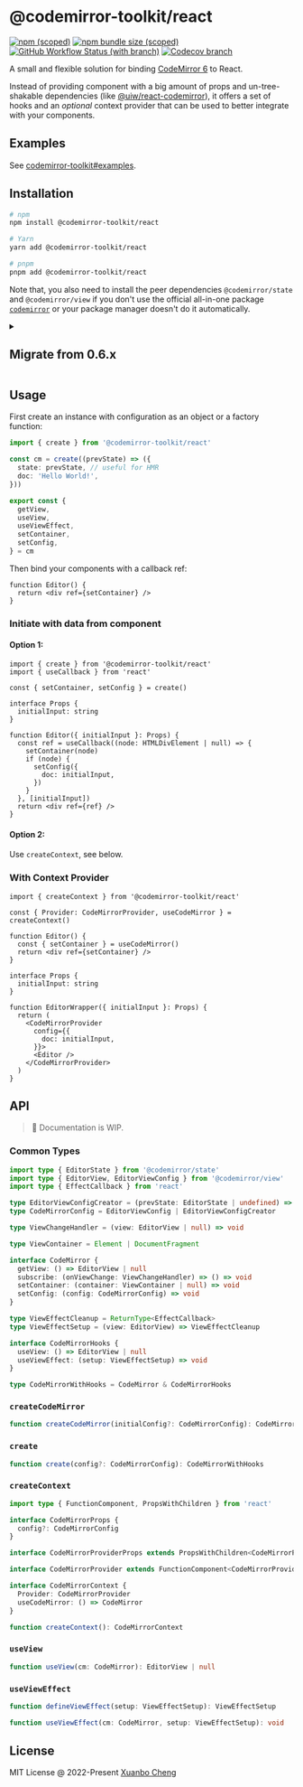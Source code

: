 # @codemirror-toolkit/react

[![npm (scoped)](https://img.shields.io/npm/v/@codemirror-toolkit/react.svg)](https://www.npmjs.com/package/@codemirror-toolkit/react)
[![npm bundle size (scoped)](https://img.shields.io/bundlephobia/minzip/@codemirror-toolkit/react.svg?label=bundle%20size)](https://bundlephobia.com/package/@codemirror-toolkit/react)
[![GitHub Workflow Status (with branch)](https://img.shields.io/github/actions/workflow/status/exuanbo/codemirror-toolkit/test.yml.svg?branch=main)](https://github.com/exuanbo/codemirror-toolkit/actions)
[![Codecov branch](https://img.shields.io/codecov/c/gh/exuanbo/codemirror-toolkit/main.svg?flag=react&token=3bCICigsEr)](https://app.codecov.io/gh/exuanbo/codemirror-toolkit/tree/main/packages/react/src)

A small and flexible solution for binding [CodeMirror 6](https://codemirror.net/) to React.

Instead of providing component with a big amount of props and un-tree-shakable dependencies (like [@uiw/react-codemirror](https://github.com/uiwjs/react-codemirror)), it offers a set of hooks and an _optional_ context provider that can be used to better integrate with your components.

## Examples

See [codemirror-toolkit#examples](https://github.com/exuanbo/codemirror-toolkit#examples).

## Installation

```sh
# npm
npm install @codemirror-toolkit/react

# Yarn
yarn add @codemirror-toolkit/react

# pnpm
pnpm add @codemirror-toolkit/react
```

Note that, you also need to install the peer dependencies `@codemirror/state` and `@codemirror/view` if you don't use the official all-in-one package [`codemirror`](https://www.npmjs.com/package/codemirror) or your package manager doesn't do it automatically.

<details>
<summary><h2>Migrate from 0.6.x</h2></summary>

- `createCodeMirror` is refactored to a core function without hooks. Use `create` instead for a similar functionality with hooks.

  Before:

  ```typescript
  const cm = createCodeMirror(config)
  ```

  After:

  ```typescript
  const cm = create(config)
  ```

- `create` now provides `useView` and `useViewEffect` hooks.

  Before:

  ```typescript
  const { useView, useViewEffect } = createCodeMirror(config)
  ```

  After:

  ```typescript
  const { useView, useViewEffect } = create(config)
  ```

- `createCodeMirrorContext` is renamed to `createContext` and does not provide hooks directly. Use `useCodeMirror` to access the CodeMirror instance, then use the exported hooks with this instance.

  Before:

  ```typescript
  const { Provider, useView, useViewEffect } = createCodeMirrorContext()
  ```

  After:

  ```typescript
  import { useView, useViewEffect } from '@codemirror-toolkit/react'

  const { Provider, useCodeMirror } = createContext()
  // Then in your component:
  const cm = useCodeMirror()
  useView(cm)
  useViewEffect(cm, effectSetup)
  ```

- `useViewEffect` now requires the setup function to be memoized or have a stable reference to prevent the effect from firing on every render.

  Before:

  ```typescript
  useViewEffect((view) => {
    // Effect logic
  })
  ```

  After:

  <!-- prettier-ignore -->
  ```typescript
  const effectSetup = useCallback((view) => {
    // Effect logic
  }, [/* dependencies */])

  useViewEffect(cm, effectSetup)
  ```

- The `useContainerRef` hook has been replaced with a `setContainer` function.

  Before:

  ```typescript
  const { useContainerRef } = createCodeMirror(config)

  function Editor() {
    const containerRef = useContainerRef()
    return <div ref={containerRef} />
  }
  ```

  After:

  ```typescript
  const { setContainer } = create(config)

  function Editor() {
    return <div ref={setContainer} />
  }
  ```

- Configuration can now be set using `setConfig`.

  ```typescript
  const { setConfig } = create()
  setConfig(config)
  ```

</details>

## Usage

First create an instance with configuration as an object or a factory function:

<!-- prettier-ignore -->
```ts
import { create } from '@codemirror-toolkit/react'

const cm = create((prevState) => ({
  state: prevState, // useful for HMR
  doc: 'Hello World!',
}))

export const {
  getView,
  useView,
  useViewEffect,
  setContainer,
  setConfig,
} = cm
```

Then bind your components with a callback ref:

```tsx
function Editor() {
  return <div ref={setContainer} />
}
```

### Initiate with data from component

#### Option 1:

<!-- prettier-ignore -->
```tsx
import { create } from '@codemirror-toolkit/react'
import { useCallback } from 'react'

const { setContainer, setConfig } = create()

interface Props {
  initialInput: string
}

function Editor({ initialInput }: Props) {
  const ref = useCallback((node: HTMLDivElement | null) => {
    setContainer(node)
    if (node) {
      setConfig({
        doc: initialInput,
      })
    }
  }, [initialInput])
  return <div ref={ref} />
}
```

#### Option 2:

Use `createContext`, see below.

### With Context Provider

```tsx
import { createContext } from '@codemirror-toolkit/react'

const { Provider: CodeMirrorProvider, useCodeMirror } = createContext()

function Editor() {
  const { setContainer } = useCodeMirror()
  return <div ref={setContainer} />
}

interface Props {
  initialInput: string
}

function EditorWrapper({ initialInput }: Props) {
  return (
    <CodeMirrorProvider
      config={{
        doc: initialInput,
      }}>
      <Editor />
    </CodeMirrorProvider>
  )
}
```

## API

> 🚧 Documentation is WIP.

### Common Types

```ts
import type { EditorState } from '@codemirror/state'
import type { EditorView, EditorViewConfig } from '@codemirror/view'
import type { EffectCallback } from 'react'

type EditorViewConfigCreator = (prevState: EditorState | undefined) => EditorViewConfig
type CodeMirrorConfig = EditorViewConfig | EditorViewConfigCreator

type ViewChangeHandler = (view: EditorView | null) => void

type ViewContainer = Element | DocumentFragment

interface CodeMirror {
  getView: () => EditorView | null
  subscribe: (onViewChange: ViewChangeHandler) => () => void
  setContainer: (container: ViewContainer | null) => void
  setConfig: (config: CodeMirrorConfig) => void
}

type ViewEffectCleanup = ReturnType<EffectCallback>
type ViewEffectSetup = (view: EditorView) => ViewEffectCleanup

interface CodeMirrorHooks {
  useView: () => EditorView | null
  useViewEffect: (setup: ViewEffectSetup) => void
}

type CodeMirrorWithHooks = CodeMirror & CodeMirrorHooks
```

### `createCodeMirror`

```ts
function createCodeMirror(initialConfig?: CodeMirrorConfig): CodeMirror
```

### `create`

```ts
function create(config?: CodeMirrorConfig): CodeMirrorWithHooks
```

### `createContext`

```ts
import type { FunctionComponent, PropsWithChildren } from 'react'

interface CodeMirrorProps {
  config?: CodeMirrorConfig
}

interface CodeMirrorProviderProps extends PropsWithChildren<CodeMirrorProps> {}

interface CodeMirrorProvider extends FunctionComponent<CodeMirrorProviderProps> {}

interface CodeMirrorContext {
  Provider: CodeMirrorProvider
  useCodeMirror: () => CodeMirror
}

function createContext(): CodeMirrorContext
```

### `useView`

```ts
function useView(cm: CodeMirror): EditorView | null
```

### `useViewEffect`

```ts
function defineViewEffect(setup: ViewEffectSetup): ViewEffectSetup

function useViewEffect(cm: CodeMirror, setup: ViewEffectSetup): void
```

## License

MIT License @ 2022-Present [Xuanbo Cheng](https://github.com/exuanbo)
